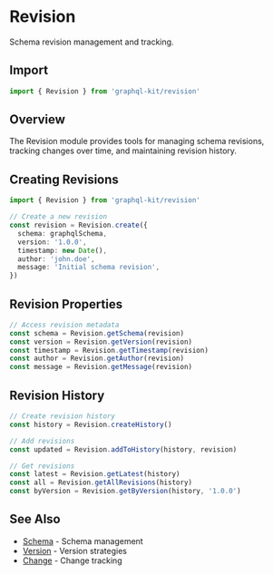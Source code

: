# Revision

Schema revision management and tracking.

## Import

```typescript
import { Revision } from 'graphql-kit/revision'
```

## Overview

The Revision module provides tools for managing schema revisions, tracking changes over time, and maintaining revision history.

## Creating Revisions

```typescript
import { Revision } from 'graphql-kit/revision'

// Create a new revision
const revision = Revision.create({
  schema: graphqlSchema,
  version: '1.0.0',
  timestamp: new Date(),
  author: 'john.doe',
  message: 'Initial schema revision',
})
```

## Revision Properties

```typescript
// Access revision metadata
const schema = Revision.getSchema(revision)
const version = Revision.getVersion(revision)
const timestamp = Revision.getTimestamp(revision)
const author = Revision.getAuthor(revision)
const message = Revision.getMessage(revision)
```

## Revision History

```typescript
// Create revision history
const history = Revision.createHistory()

// Add revisions
const updated = Revision.addToHistory(history, revision)

// Get revisions
const latest = Revision.getLatest(history)
const all = Revision.getAllRevisions(history)
const byVersion = Revision.getByVersion(history, '1.0.0')
```

## See Also

- [Schema](/api/schema) - Schema management
- [Version](/api/version) - Version strategies
- [Change](/api/change) - Change tracking
